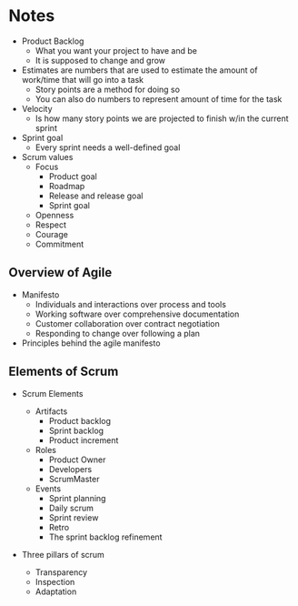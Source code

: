 # Notes
- Product Backlog
  - What you want your project to have and be
  - It is supposed to change and grow
- Estimates are numbers that are used to estimate the amount of work/time that will go into a task
  - Story points are a method for doing so
  - You can also do numbers to represent amount of time for the task
- Velocity
  - Is how many story points we are projected to finish w/in the current sprint
- Sprint goal
  - Every sprint needs a well-defined goal
- Scrum values
  - Focus
    - Product goal
    - Roadmap
    - Release and release goal
    - Sprint goal
  - Openness
  - Respect
  - Courage
  - Commitment
## Overview of Agile
- Manifesto
  - Individuals and interactions over process and tools
  - Working software over comprehensive documentation
  - Customer collaboration over contract negotiation
  - Responding to change over following a plan
- Principles behind the agile manifesto
## Elements of Scrum
- Scrum Elements
  - Artifacts
    - Product backlog
    - Sprint backlog
    - Product increment
  - Roles
    - Product Owner
    - Developers
    - ScrumMaster
  - Events
    - Sprint planning
    - Daily scrum
    - Sprint review
    - Retro
    - The sprint backlog refinement
    
- Three pillars of scrum
  - Transparency
  - Inspection
  - Adaptation

